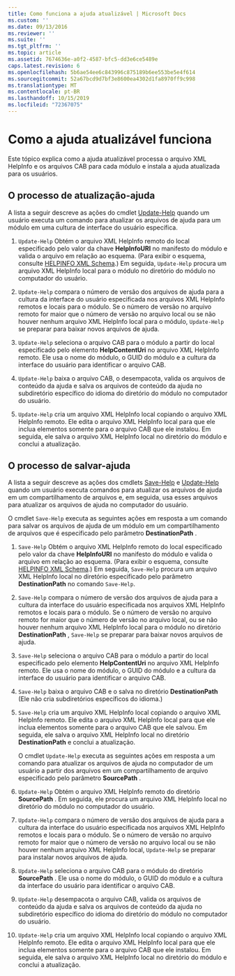 ```yaml
---
title: Como funciona a ajuda atualizável | Microsoft Docs
ms.custom: ''
ms.date: 09/13/2016
ms.reviewer: ''
ms.suite: ''
ms.tgt_pltfrm: ''
ms.topic: article
ms.assetid: 7674636e-a0f2-4587-bfc5-dd3e6ce5489e
caps.latest.revision: 6
ms.openlocfilehash: 5b6ae54ee6c843996c875189b6ee553be5e4f614
ms.sourcegitcommit: 52a67bcd9d7bf3e8600ea4302d1fa8970ff9c998
ms.translationtype: MT
ms.contentlocale: pt-BR
ms.lasthandoff: 10/15/2019
ms.locfileid: "72367075"
---
```

# <a name="how-updatable-help-works"></a>Como a ajuda atualizável funciona

Este tópico explica como a ajuda atualizável processa o arquivo XML HelpInfo e os arquivos CAB para cada módulo e instala a ajuda atualizada para os usuários.

## <a name="the-update-help-process"></a>O processo de atualização-ajuda

A lista a seguir descreve as ações do cmdlet [Update-Help](/powershell/module/Microsoft.PowerShell.Core/Update-Help) quando um usuário executa um comando para atualizar os arquivos de ajuda para um módulo em uma cultura de interface do usuário específica.

1. `Update-Help` Obtém o arquivo XML HelpInfo remoto do local especificado pelo valor da chave **HelpInfoURI** no manifesto do módulo e valida o arquivo em relação ao esquema. (Para exibir o esquema, consulte [HELPINFO XML Schema](./helpinfo-xml-schema.md).) Em seguida, `Update-Help` procura um arquivo XML HelpInfo local para o módulo no diretório do módulo no computador do usuário.

2. `Update-Help` compara o número de versão dos arquivos de ajuda para a cultura da interface do usuário especificada nos arquivos XML HelpInfo remotos e locais para o módulo. Se o número de versão no arquivo remoto for maior que o número de versão no arquivo local ou se não houver nenhum arquivo XML HelpInfo local para o módulo, `Update-Help` se preparar para baixar novos arquivos de ajuda.

3. `Update-Help` seleciona o arquivo CAB para o módulo a partir do local especificado pelo elemento **HelpContentUri** no arquivo XML HelpInfo remoto. Ele usa o nome do módulo, o GUID do módulo e a cultura da interface do usuário para identificar o arquivo CAB.

4. `Update-Help` baixa o arquivo CAB, o desempacota, valida os arquivos de conteúdo da ajuda e salva os arquivos de conteúdo da ajuda no subdiretório específico do idioma do diretório do módulo no computador do usuário.

5. `Update-Help` cria um arquivo XML HelpInfo local copiando o arquivo XML HelpInfo remoto. Ele edita o arquivo XML HelpInfo local para que ele inclua elementos somente para o arquivo CAB que ele instalou. Em seguida, ele salva o arquivo XML HelpInfo local no diretório do módulo e conclui a atualização.

## <a name="the-save-help-process"></a>O processo de salvar-ajuda

A lista a seguir descreve as ações dos cmdlets [Save-Help](/powershell/module/Microsoft.PowerShell.Core/Save-Help) e [Update-Help](/powershell/module/Microsoft.PowerShell.Core/Update-Help) quando um usuário executa comandos para atualizar os arquivos de ajuda em um compartilhamento de arquivos e, em seguida, usa esses arquivos para atualizar os arquivos de ajuda no computador do usuário.

O cmdlet `Save-Help` executa as seguintes ações em resposta a um comando para salvar os arquivos de ajuda de um módulo em um compartilhamento de arquivos que é especificado pelo parâmetro **DestinationPath** .

1. `Save-Help` Obtém o arquivo XML HelpInfo remoto do local especificado pelo valor da chave **HelpInfoURI** no manifesto do módulo e valida o arquivo em relação ao esquema. (Para exibir o esquema, consulte [HELPINFO XML Schema](./helpinfo-xml-schema.md).) Em seguida, `Save-Help` procura um arquivo XML HelpInfo local no diretório especificado pelo parâmetro **DestinationPath** no comando `Save-Help`.

2. `Save-Help` compara o número de versão dos arquivos de ajuda para a cultura da interface do usuário especificada nos arquivos XML HelpInfo remotos e locais para o módulo. Se o número de versão no arquivo remoto for maior que o número de versão no arquivo local, ou se não houver nenhum arquivo XML HelpInfo local para o módulo no diretório **DestinationPath** , `Save-Help` se preparar para baixar novos arquivos de ajuda.

3. `Save-Help` seleciona o arquivo CAB para o módulo a partir do local especificado pelo elemento **HelpContentUri** no arquivo XML HelpInfo remoto. Ele usa o nome do módulo, o GUID do módulo e a cultura da interface do usuário para identificar o arquivo CAB.

4. `Save-Help` baixa o arquivo CAB e o salva no diretório **DestinationPath** (Ele não cria subdiretórios específicos do idioma.)

5. `Save-Help` cria um arquivo XML HelpInfo local copiando o arquivo XML HelpInfo remoto. Ele edita o arquivo XML HelpInfo local para que ele inclua elementos somente para o arquivo CAB que ele salvou. Em seguida, ele salva o arquivo XML HelpInfo local no diretório **DestinationPath** e conclui a atualização.

   O cmdlet `Update-Help` executa as seguintes ações em resposta a um comando para atualizar os arquivos de ajuda no computador de um usuário a partir dos arquivos em um compartilhamento de arquivo especificado pelo parâmetro **SourcePath** .

1. `Update-Help` Obtém o arquivo XML HelpInfo remoto do diretório **SourcePath** . Em seguida, ele procura um arquivo XML HelpInfo local no diretório do módulo no computador do usuário.

2. `Update-Help` compara o número de versão dos arquivos de ajuda para a cultura da interface do usuário especificada nos arquivos XML HelpInfo remotos e locais para o módulo. Se o número de versão no arquivo remoto for maior que o número de versão no arquivo local ou se não houver nenhum arquivo XML HelpInfo local, `Update-Help` se preparar para instalar novos arquivos de ajuda.

3. `Update-Help` seleciona o arquivo CAB para o módulo do diretório **SourcePath** . Ele usa o nome do módulo, o GUID do módulo e a cultura da interface do usuário para identificar o arquivo CAB.

4. `Update-Help` desempacota o arquivo CAB, valida os arquivos de conteúdo da ajuda e salva os arquivos de conteúdo da ajuda no subdiretório específico do idioma do diretório do módulo no computador do usuário.

5. `Update-Help` cria um arquivo XML HelpInfo local copiando o arquivo XML HelpInfo remoto. Ele edita o arquivo XML HelpInfo local para que ele inclua elementos somente para o arquivo CAB que ele instalou. Em seguida, ele salva o arquivo XML HelpInfo local no diretório do módulo e conclui a atualização.